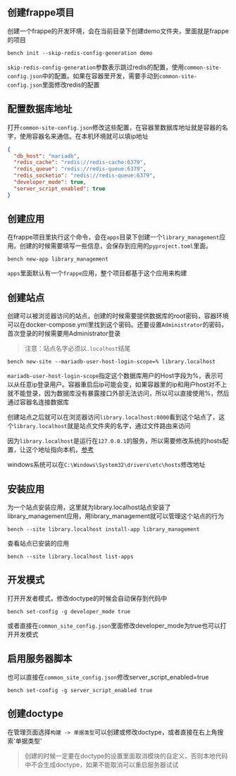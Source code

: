 ## 创建frappe项目

创建一个frappe的开发环境，会在当前目录下创建demo文件夹，里面就是frappe的项目

```shell
bench init --skip-redis-config-generation demo
```

`skip-redis-config-generation`参数表示跳过redis的配置，使用`common-site-config.json`中的配置。如果在容器里开发，需要手动到`common-site-config.json`里面修改redis的配置

## 配置数据库地址

打开`common-site-config.json`修改这些配置，在容器里数据库地址就是容器的名字，使用容器名来通信。在本机环境就可以填ip地址

```json
{
  "db_host": "mariadb",
  "redis_cache": "redis://redis-cache:6379",
  "redis_queue": "redis://redis-queue:6379",
  "redis_socketio": "redis://redis-queue:6379",
  "developer_mode": true,
  "server_script_enabled": true
}
```

## 创建应用

在frappe项目里执行这个命令，会在`apps`目录下创建一个`library_management`应用。创建的时候需要填写一些信息，会保存到应用的`pyproject.toml`里面。

```shell
bench new-app library_management
```

`apps`里面默认有一个`frappe`应用，整个项目都基于这个应用来构建

## 创建站点

创建可以被浏览器访问的站点，创建的时候需要提供数据库的root密码，容器环境可以在docker-compose.yml里找到这个密码。还要设置`Administrator`的密码，首次登录的时候需要用Administrator登录

> 注意：站点名字必须以`.localhost`结尾

```shell
bench new-site --mariadb-user-host-login-scope=% library.localhost
```

`mariadb-user-host-login-scope`指定这个数据库用户的Host字段为%，表示可以从任意ip登录用户。容器重启后ip可能会变，如果容器里的ip和用户host对不上就不能登录，因为数据库没有暴露接口外部无法访问，所以可以直接使用%，然后通过容器名连接数据库

创建站点之后就可以在浏览器访问`library.localhost:8000`看到这个站点了，这个`library.localhost`就是站点文件夹的名字，通过文件路由来访问

因为`library.localhost`是运行在`127.0.0.1`的服务，所以需要修改系统的hosts配置，让这个地址指向本机，[参考](https://docs.frappe.io/framework/user/en/tutorial/create-a-site#access-site-in-your-browser)

windows系统可以在`C:\Windows\System32\drivers\etc\hosts`修改地址

## 安装应用

为一个站点安装应用，这里就为library.localhost站点安装了library_management应用，用library_management就可以管理这个站点的行为

```shell
bench --site library.localhost install-app library_management
```

查看站点已安装的应用

```shell
bench --site library.localhost list-apps
```

## 开发模式

打开开发者模式，修改doctype的时候会自动保存到代码中

```shell
bench set-config -g developer_mode true
```

或者直接在`common_site_config.json`里面修改developer_mode为true也可以打开开发模式

## 启用服务器脚本

也可以直接在`common_site_config.json`修改server_script_enabled=true

```shell
bench set-config -g server_script_enabled true
```

## 创建doctype

在管理页面选择`构建 -> 单据类型`可以创建或修改doctype，或者直接在右上角搜索'单据类型'

> 创建的时候一定要在doctype的设置里面取消模块的自定义，否则本地代码中不会生成doctype，如果不能取消可以重启服务器试试
